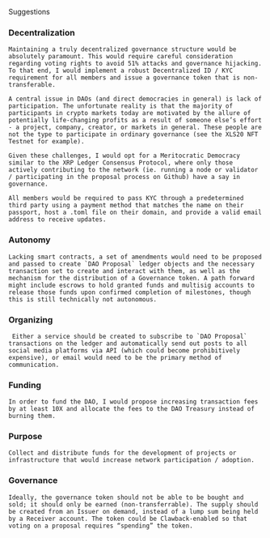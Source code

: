 Suggestions
### Decentralization
	Maintaining a truly decentralized governance structure would be absolutely paramount. This would require careful consideration regarding voting rights to avoid 51% attacks and governance hijacking. To that end, I would implement a robust Decentralized ID / KYC requirement for all members and issue a governance token that is non-transferable.

	A central issue in DAOs (and direct democracies in general) is lack of participation. The unfortunate reality is that the majority of participants in crypto markets today are motivated by the allure of potentially life-changing profits as a result of someone else’s effort - a project, company, creator, or markets in general. These people are not the type to participate in ordinary governance (see the XLS20 NFT Testnet for example).

	Given these challenges, I would opt for a Meritocratic Democracy similar to the XRP Ledger Consensus Protocol, where only those actively contributing to the network (ie. running a node or validator / participating in the proposal process on Github) have a say in governance.
	
	All members would be required to pass KYC through a predetermined third party using a payment method that matches the name on their passport, host a .toml file on their domain, and provide a valid email address to receive updates.
### Autonomy
	Lacking smart contracts, a set of amendments would need to be proposed and passed to create `DAO Proposal` ledger objects and the necessary transaction set to create and interact with them, as well as the mechanism for the distribution of a Governance token. A path forward might include escrows to hold granted funds and multisig accounts to release those funds upon confirmed completion of milestones, though this is still technically not autonomous.
### Organizing
	 Either a service should be created to subscribe to `DAO Proposal` transactions on the ledger and automatically send out posts to all social media platforms via API (which could become prohibitively expensive), or email would need to be the primary method of communication.
### Funding
	In order to fund the DAO, I would propose increasing transaction fees by at least 10X and allocate the fees to the DAO Treasury instead of burning them. 
### Purpose
	Collect and distribute funds for the development of projects or infrastructure that would increase network participation / adoption.
### Governance
	Ideally, the governance token should not be able to be bought and sold; it should only be earned (non-transferrable). The supply should be created from an Issuer on demand, instead of a lump sum being held by a Receiver account. The token could be Clawback-enabled so that voting on a proposal requires “spending” the token. 
